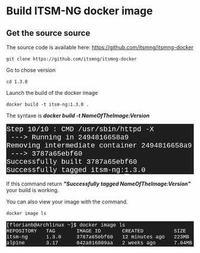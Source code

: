# Build ITSM-NG docker image
## Get the source source
The source code is available here: https://github.com/itsmng/itsmng-docker
```
git clone https://github.com/itsmng/itsmng-docker
```

Go to chose version
```
cd 1.3.0
```

Launch the build of the docker image
```
docker build -t itsm-ng:1.3.0 .
```
The syntaxe is ***docker build -t NameOfTheImage:Version***

![Docker Build Image](img/docker-build/image-build.png)

If this command return  ***"Successfully tagged NameOfTheImage:Version"*** your build is working.

You can also view your image with the command.
```
docker image ls
```
![Docker Image LS](img/docker-build/image-ls.png)
